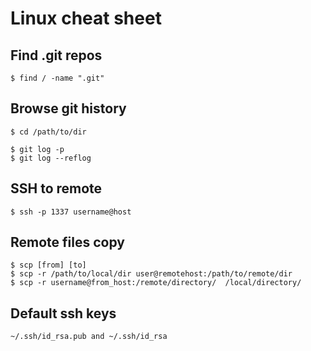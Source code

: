 # Linux cheat sheet  
## Find .git repos  
```
$ find / -name ".git"
```

## Browse git history
```
$ cd /path/to/dir

$ git log -p
$ git log --reflog
```
## SSH to remote  
```
$ ssh -p 1337 username@host
```  

## Remote files copy
```
$ scp [from] [to]
$ scp -r /path/to/local/dir user@remotehost:/path/to/remote/dir
$ scp -r username@from_host:/remote/directory/  /local/directory/
```
## Default ssh keys
```
~/.ssh/id_rsa.pub and ~/.ssh/id_rsa
```

